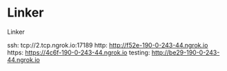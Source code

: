 # Linker
Linker

ssh: tcp://2.tcp.ngrok.io:17189 
http: http://f52e-190-0-243-44.ngrok.io 
https: https://4c6f-190-0-243-44.ngrok.io 
testing: http://be29-190-0-243-44.ngrok.io 